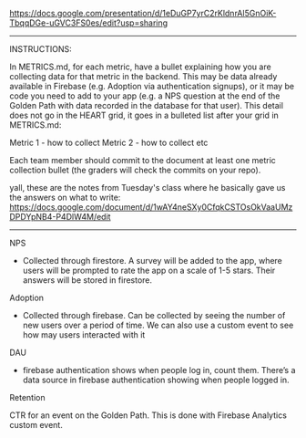 https://docs.google.com/presentation/d/1eDuGP7yrC2rKldnrAl5GnOiK-TbqqDGe-uGVC3FS0es/edit?usp=sharing

****
INSTRUCTIONS:

In METRICS.md, for each metric, have a bullet explaining how you are collecting data for that metric in the backend. This may be data already available in Firebase (e.g. Adoption via authentication signups), or it may be code you need to add to your app (e.g. a NPS question at the end of the Golden Path with data recorded in the database for that user). This detail does not go in the HEART grid, it goes in a bulleted list after your grid in METRICS.md:

Metric 1 - how to collect
Metric 2 - how to collect
etc

Each team member should commit to the document at least one metric collection bullet (the graders will check the commits on your repo).  

yall, these are the notes from Tuesday's class where he basically gave us the answers on what to write: https://docs.google.com/document/d/1wAY4neSXy0CfqkCSTOsOkVaaUMzDPDYpNB4-P4DlW4M/edit
****

NPS
- Collected through firestore. A survey will be added to the app, where users will be prompted to rate the app on a scale of 1-5 stars. Their answers will be stored in firestore.

Adoption
- Collected through firebase. Can be collected by seeing the number of new users over a period of time. We can also use a custom event to see how may users interacted with it

DAU
- firebase authentication shows when people log in, count them. There’s a data source in firebase authentication showing when people logged in. 

Retention 

CTR for an event on the Golden Path. This is done with Firebase Analytics custom event.


